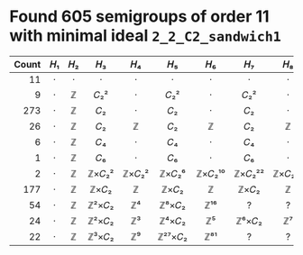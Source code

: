# Found 605 semigroups of order 11 with minimal ideal `2_2_C2_sandwich1`


Count | 𝐻₁ | 𝐻₂ | 𝐻₃ | 𝐻₄ | 𝐻₅ | 𝐻₆ | 𝐻₇ | 𝐻₈ | 𝐻₉ | 𝐻₁₀
--: | :--: | :--: | :--: | :--: | :--: | :--: | :--: | :--: | :--: | :--:
11 | · | · | · | · | · | · | · | · | · | ·
9 | · | ℤ | 𝐶₂² | · | 𝐶₂² | · | 𝐶₂² | · | 𝐶₂² | ·
273 | · | ℤ | 𝐶₂ | · | 𝐶₂ | · | 𝐶₂ | · | 𝐶₂ | ·
26 | · | ℤ | 𝐶₂ | ℤ | 𝐶₂ | ℤ | 𝐶₂ | ℤ | 𝐶₂ | ℤ
6 | · | ℤ | 𝐶₄ | · | 𝐶₄ | · | 𝐶₄ | · | 𝐶₄ | ·
1 | · | ℤ | 𝐶₆ | · | 𝐶₆ | · | 𝐶₆ | · | 𝐶₆ | ·
2 | · | ℤ | ℤ×𝐶₂² | ℤ×𝐶₂² | ℤ×𝐶₂⁶ | ℤ×𝐶₂¹⁰ | ℤ×𝐶₂²² | ℤ×𝐶₂⁴² | ℤ×𝐶₂⁸⁶ | ℤ×𝐶₂¹⁷⁰
177 | · | ℤ | ℤ×𝐶₂ | ℤ | ℤ×𝐶₂ | ℤ | ℤ×𝐶₂ | ℤ | ℤ×𝐶₂ | ℤ
54 | · | ℤ | ℤ²×𝐶₂ | ℤ⁴ | ℤ⁸×𝐶₂ | ℤ¹⁶ | ? | ? | ? | ?
24 | · | ℤ | ℤ²×𝐶₂ | ℤ³ | ℤ⁴×𝐶₂ | ℤ⁵ | ℤ⁶×𝐶₂ | ℤ⁷ | ℤ⁸×𝐶₂ | ℤ⁹
22 | · | ℤ | ℤ³×𝐶₂ | ℤ⁹ | ℤ²⁷×𝐶₂ | ℤ⁸¹ | ? | ? | ? | ?
